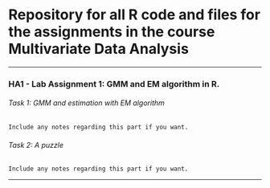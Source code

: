 # Repository for all R code and files for the assignments in the course Multivariate Data Analysis 



___

### HA1 - Lab Assignment 1: GMM and EM algorithm in R.

###### Task 1: GMM and estimation with EM algorithm

`Include any notes regarding this part if you want.`


###### Task 2: A puzzle

`Include any notes regarding this part if you want.`

___





